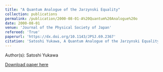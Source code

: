 ```yaml
---
title: "A Quantum Analogue of the Jarzynski Equality"
collection: publications
permalink: /publication/2000-08-01-A%20Quantum%20Analogue%20o
date: 2000-08-01
venue: 'Journal of the Physical Society of Japan'
refereed: 'True'
paperurl: 'https://dx.doi.org/10.1143/JPSJ.69.2367'
citation: 'Satoshi Yukawa, A Quantum Analogue of the Jarzynski Equality, Journal of the Physical Society of Japan, <b>69</b>, 2367-2370, (2000)'
---
```


Author(s): Satoshi Yukawa


<a href='https://dx.doi.org/10.1143/JPSJ.69.2367'>Download paper here</a>

